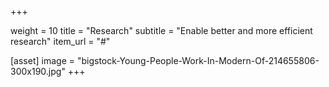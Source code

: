  +++

 weight = 10
 title = "Research"
 subtitle = "Enable better and more efficient research"
 item_url = "#"

[asset]
image = "bigstock-Young-People-Work-In-Modern-Of-214655806-300x190.jpg"
+++
